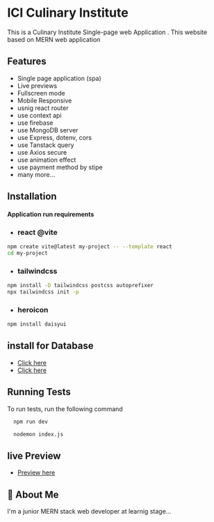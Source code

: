 
# ICI Culinary Institute

This is a Culinary Institute  Single-page web Application . 
This website based on MERN web application




## Features

- Single page application (spa)
- Live previews
- Fullscreen mode
- Mobile Responsive
- usnig react router
- use context api 
- use firebase
- use MongoDB server
- use Express, dotenv, cors
- use Tanstack query
- use Axios secure
- use animation effect
- use payment method by stipe
- many more...


## Installation

#### Application run requirements
- ### react @vite
```bash
npm create vite@latest my-project -- --template react
cd my-project
```
- ### tailwindcss
```bash
npm install -D tailwindcss postcss autoprefixer
npx tailwindcss init -p
```
- ### heroicon
```bash
npm install daisyui
```

## install for Database

- [Click here](https://expressjs.com/)
- [Click here](https://www.mongodb.com/atlas/database)

## Running Tests

To run tests, run the following command

```bash client Side
  npm run dev
```

```bash server Side
  nodemon index.js
```
    
## live Preview

- [Preview here](https://ici-culinary-institute.web.app)

## 🚀 About Me
I'm a junior MERN stack web developer at learnig stage...

